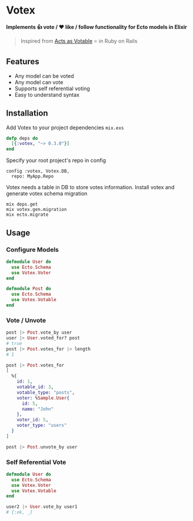 
# Votex

**Implements :thumbsup: vote / :heart: like / follow functionality for Ecto models in Elixir**

> Inspired from [Acts as Votable][acts_as_votable] :star: in Ruby on Rails

[acts_as_votable]: https://github.com/ryanto/acts_as_votable

## Features
  
- Any model can be voted
- Any model can vote
- Supports self referential voting
- Easy to understand syntax

## Installation

Add Votex to your project dependencies `mix.exs`

``` elixir
defp deps do
  [{:votex, "~> 0.3.0"}]
end
```

Specify your root project's repo in config

``` eixir
config :votex, Votex.DB,
  repo: MyApp.Repo
```

Votex needs a table in DB to store votes information. Install votex and generate votex schema migration

``` shell
mix deps.get
mix votex.gen.migration
mix ecto.migrate
```

## Usage

### Configure Models

``` elixir
defmodule User do
  use Ecto.Schema
  use Votex.Voter
end

defmodule Post do
  use Ecto.Schema
  use Votex.Votable
end
```

### Vote / Unvote

``` elixir
post |> Post.vote_by user
user |> User.voted_for? post
# true
post |> Post.votes_for |> length
# 1

post |> Post.votes_for
[
  %{
    id: 1,
    votable_id: 3,
    votable_type: "posts",
    voter: %Sample.User{
      id: 5,
      name: "John"
    },
    voter_id: 5,
    voter_type: "users"
  }
]

post |> Post.unvote_by user
```

### Self Referential Vote

``` elixir
defmodule User do
  use Ecto.Schema 
  use Votex.Voter
  use Votex.Votable
end

user2 |> User.vote_by user1
# {:ok, _}
```